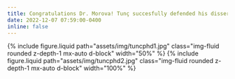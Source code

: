 ```yaml
---
title: Congratulations Dr. Morova! Tunç succesfully defended his dissertation.
date: 2022-12-07 07:59:00-0400
inline: false
---
```


{% include figure.liquid path="assets/img/tuncphd1.jpg" class="img-fluid rounded z-depth-1 mx-auto d-block" width="50%" %}
{% include figure.liquid path="assets/img/tuncphd2.jpg" class="img-fluid rounded z-depth-1 mx-auto d-block" width="100%" %}